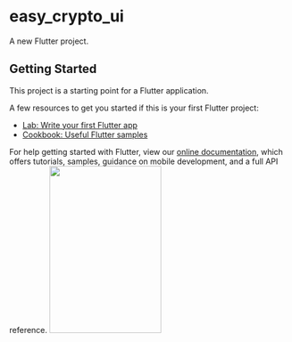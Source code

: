 # easy_crypto_ui

A new Flutter project.

## Getting Started

This project is a starting point for a Flutter application.

A few resources to get you started if this is your first Flutter project:

- [Lab: Write your first Flutter app](https://flutter.dev/docs/get-started/codelab)
- [Cookbook: Useful Flutter samples](https://flutter.dev/docs/cookbook)

For help getting started with Flutter, view our
[online documentation](https://flutter.dev/docs), which offers tutorials,
samples, guidance on mobile development, and a full API reference.
<img src="(https://user-images.githubusercontent.com/41896911/148661499-12be1df2-0c4a-490c-8322-7f8e44e43e91.jpg)" width="200" height="300">
